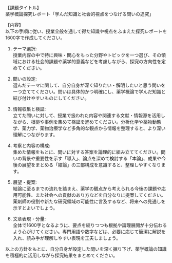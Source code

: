 【課題タイトル】  
薬学概論探究レポート「学んだ知識と社会的視点をつなげる問いの追究」

【内容】  
以下の手順に従い、授業全般を通して得た知識や視点をふまえた探究レポートを1600字で作成してください。

1. テーマ選択:  
   授業内容の中で特に興味・関心をもった分野やトピックを一つ選び、その領域における社会的課題や薬学的意義などを考慮しながら、探究の方向性を定めてください。

2. 問いの設定:  
   選んだテーマに関して、自分自身が深く知りたい・解明したいと思う問いを一つ立ててください。問いは具体的かつ明確にし、薬学概論で学んだ知識と結び付けやすいものにしてください。

3. 情報収集と検証:  
   立てた問いに対して、授業で扱われた内容や関連する文献・情報源を活用しながら、根拠や事例を集めて検証を進めてください。分析化学や薬物動態学、薬力学、薬物治療学など多角的な観点から情報を整理すると、より深い理解につながります。

4. 考察と内容の構成:  
   集めた情報をもとに、問いに対する答案を論理的に組み立ててください。問いの背景や重要性を示す「導入」、論点を深めて検討する「本論」、成果や今後の展望をまとめる「結論」の三部構成を意識すると、整理しやすくなります。

5. 展望・提案:  
   結論に至るまでの流れを踏まえ、薬学の観点から考えられる今後の課題や応用可能性、また社会への貢献のあり方などを自分なりに提案してください。薬剤師の役割や新たな研究領域の可能性に言及するなど、将来への見通しを示すとよいでしょう。

6. 文章表現・分量:  
   全体で1600字となるように、要点を絞りつつも根拠や論理展開が十分伝わるよう心がけてください。専門用語や数字などは、必要に応じて簡潔に解説を入れ、読み手が理解しやすい表現を工夫しましょう。

以上の方針をもとに、自分自身が設定した問いを深く掘り下げ、薬学概論の知識を積極的に活用しながら探究結果をまとめてください。